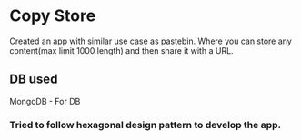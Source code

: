 # Copy Store


Created an app with similar use case as pastebin. Where you can store any content(max limit 1000 length) and then share it with a URL.


## DB used
MongoDB - For DB 

### Tried to follow hexagonal design pattern to develop the app.